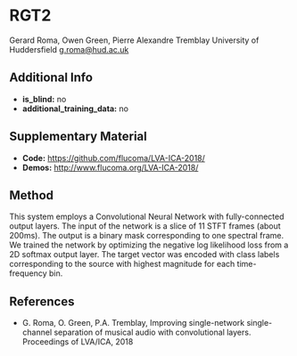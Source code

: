 # RGT2
Gerard Roma, Owen Green, Pierre Alexandre Tremblay
University of Huddersfield
g.roma@hud.ac.uk

## Additional Info

* __is_blind:__ no
* __additional_training_data:__ no

## Supplementary Material

* __Code:__ https://github.com/flucoma/LVA-ICA-2018/
* __Demos:__ http://www.flucoma.org/LVA-ICA-2018/


## Method
This system employs a Convolutional Neural Network with fully-connected output layers.
The input of the network is a slice of 11 STFT frames (about 200ms). The output is a binary mask corresponding to one spectral frame.
We trained the network by optimizing the negative log likelihood loss from a 2D softmax output layer. The target vector was encoded with class labels corresponding to the source with highest magnitude for each time-frequency bin.


## References
- G. Roma, O. Green, P.A. Tremblay, Improving single-network single-channel separation of musical audio with convolutional layers. Proceedings of LVA/ICA, 2018
